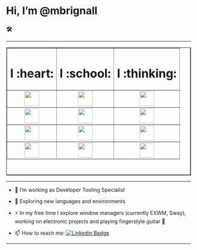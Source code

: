 <!DOCTYPE html>
<html>
<head>

</head>
<body>
<h1>Hi, I’m @mbrignall</h1>

### :hammer_and_wrench: 
<hr>
<table width="250" height="350" border="2">
    <tr>
        <th><h1>I :heart:</h1></th>
        <th><h1>I :school:</h1></th>
        <th><h1>I :thinking:</h1></th>
    </tr>
    <tr>
        <td align=center> <img style="border=10px solidblack;" src="https://simpleicons.org/icons/raspberrypi.svg" width="40" height="40"/> </td>
        <td align=center> <img src="https://simpleicons.org/icons/html5.svg" width="40" height="40"/> </td> 
        <td align=center> <img src="https://simpleicons.org/icons/css3.svg" width="40" height="40"/> </td> 
    </tr>
    <tr>
        <td align=center> <img src="https://simpleicons.org/icons/linux.svg" width="40" height="40"/> </td>
        <td align=center> <img src="https://simpleicons.org/icons/gnubash.svg" width="40" height="40"/> </td> 
        <td align=center> <img src="https://simpleicons.org/icons/go.svg" width="40" height="40" padding="10px"/> </td> 
    </tr>
    <tr>
        <td align=center> <img src="https://simpleicons.org/icons/gnuemacs.svg" width="40" height="40"/> </td> 
        <td align=center> <img src="https://simpleicons.org/icons/python.svg" width="40" height="40"/> </td> 
        <td align=center> <img src="https://simpleicons.org/icons/amazonaws.svg" width="40" height="40"/> </td>
    </tr>
    <tr>
        <td align=center> <img src="https://simpleicons.org/icons/jirasoftware.svg" width="40" height="40"/> </td>
        <td align=center> <img src="https://simpleicons.org/icons/arduino.svg" width="40" height="40"/> </td>
        <td align=center> <img src="https://simpleicons.org/icons/googlecloud.svg" width="40" height="40"/> </td>
    </tr>
</table>
<hr>

- :telescope: I’m working as Developer Tooling Specialist

- :seedling: Exploring new languages and environments

- :zap: In my free time I explore window managers (currently EXWM, Sway), working on electronic projects and playing fingerstyle guitar :guitar:

- :mailbox: How to reach me: [![Linkedin Badge](https://img.shields.io/badge/-martin-blue?style=flat&logo=Linkedin&logoColor=white)](https://www.linkedin.com/in/martinbrignall/)
<hr>

</div>
</body>
</html>
<!---
mbrignall/mbrignall is a ✨ special ✨ repository because its `README.md` (this file) appears on your GitHub profile.
You can click the Preview link to take a look at your changes.
--->

